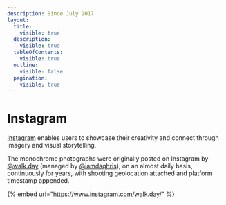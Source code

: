 ```yaml
---
description: Since July 2017
layout:
  title:
    visible: true
  description:
    visible: true
  tableOfContents:
    visible: true
  outline:
    visible: false
  pagination:
    visible: true
---
```


# Instagram

[Instagram](https://instagram.com/) enables users to showcase their creativity and connect through imagery and visual storytelling.&#x20;

The monochrome photographs were originally posted on Instagram by [@walk.day](https://www.instagram.com/walk.day/) (managed by [@iamdaqhris](https://www.instagram.com/iamdaqhris/)), on an almost daily basis, continuously for years, with shooting geolocation attached and platform timestamp appended.

{% embed url="https://www.instagram.com/walk.day/" %}
